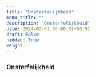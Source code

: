 ```yaml
---
title: "Onsterfelijkheid"
menu_title: ""
description: "Onsterfelijkheid"
date: 2024-02-01 06:00:01+00:91
draft: False
hidden: True
weight:
---
```

### Onsterfelijkheid
